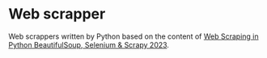 # Web scrapper

Web scrappers written by Python based on the content of [Web Scraping in Python BeautifulSoup, Selenium & Scrapy 2023](https://www.udemy.com/course/web-scraping-course-in-python-bs4-selenium-and-scrapy/).
